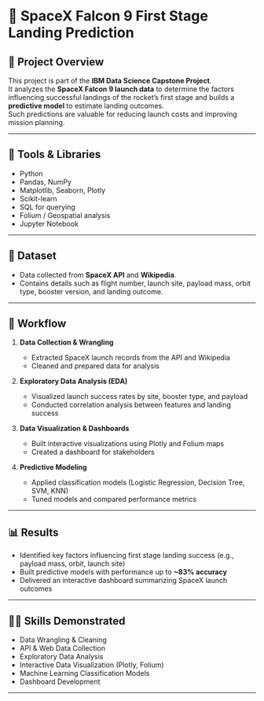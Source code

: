 # 🚀 SpaceX Falcon 9 First Stage Landing Prediction

## 📌 Project Overview
This project is part of the **IBM Data Science Capstone Project**.  
It analyzes the **SpaceX Falcon 9 launch data** to determine the factors influencing successful landings of the rocket’s first stage and builds a **predictive model** to estimate landing outcomes.  
Such predictions are valuable for reducing launch costs and improving mission planning.  

---

## 🔧 Tools & Libraries
- Python  
- Pandas, NumPy  
- Matplotlib, Seaborn, Plotly  
- Scikit-learn  
- SQL for querying  
- Folium / Geospatial analysis  
- Jupyter Notebook  

---

## 📂 Dataset
- Data collected from **SpaceX API** and **Wikipedia**.  
- Contains details such as flight number, launch site, payload mass, orbit type, booster version, and landing outcome.  

---

## 🚀 Workflow
1. **Data Collection & Wrangling**  
   - Extracted SpaceX launch records from the API and Wikipedia  
   - Cleaned and prepared data for analysis  

2. **Exploratory Data Analysis (EDA)**  
   - Visualized launch success rates by site, booster type, and payload  
   - Conducted correlation analysis between features and landing success  

3. **Data Visualization & Dashboards**  
   - Built interactive visualizations using Plotly and Folium maps  
   - Created a dashboard for stakeholders  

4. **Predictive Modeling**  
   - Applied classification models (Logistic Regression, Decision Tree, SVM, KNN)  
   - Tuned models and compared performance metrics  

---

## 📊 Results
- Identified key factors influencing first stage landing success (e.g., payload mass, orbit, launch site)  
- Built predictive models with performance up to **~83% accuracy**  
- Delivered an interactive dashboard summarizing SpaceX launch outcomes  

---

## 🧑‍💻 Skills Demonstrated
- Data Wrangling & Cleaning  
- API & Web Data Collection  
- Exploratory Data Analysis  
- Interactive Data Visualization (Plotly, Folium)  
- Machine Learning Classification Models  
- Dashboard Development  

---
